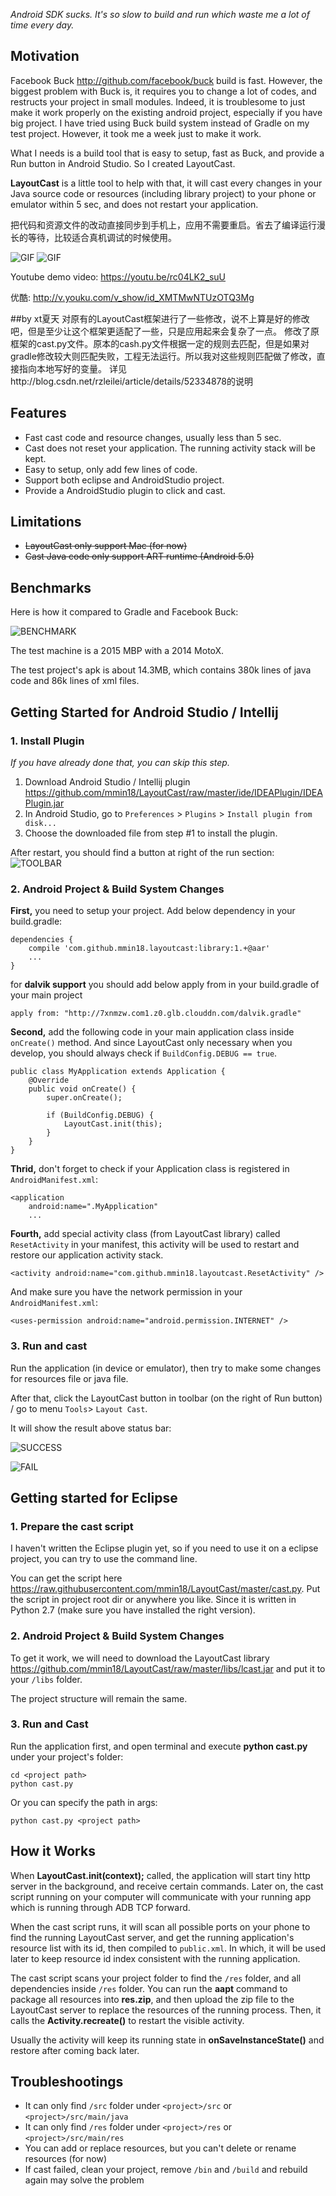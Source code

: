 *Android SDK sucks. It's so slow to build and run which waste me a lot of time every day.*

## Motivation

Facebook Buck <http://github.com/facebook/buck> build is fast. However, the biggest problem with Buck is, it requires you to change a lot of codes, and restructs your project in small modules. Indeed, it is troublesome to just make it work properly on the existing android project, especially if you have big project. I have tried using Buck build system instead of Gradle on my test project. However, it took me a week just to make it work.

What I needs is a build tool that is easy to setup, fast as Buck, and provide a Run button in Android Studio. So I created LayoutCast.

**LayoutCast** is a little tool to help with that, it will cast every changes in your Java source code or resources (including library project) to your phone or emulator within 5 sec, and does not restart your application.

把代码和资源文件的改动直接同步到手机上，应用不需要重启。省去了编译运行漫长的等待，比较适合真机调试的时候使用。

![GIF](images/cast_res.gif)
![GIF](images/cast_code.gif)

Youtube demo video: <https://youtu.be/rc04LK2_suU>

优酷: <http://v.youku.com/v_show/id_XMTMwNTUzOTQ3Mg>

##by xt夏天
对原有的LayoutCast框架进行了一些修改，说不上算是好的修改吧，但是至少让这个框架更适配了一些，只是应用起来会复杂了一点。
修改了原框架的cast.py文件。原本的cash.py文件根据一定的规则去匹配，但是如果对gradle修改较大则匹配失败，工程无法运行。所以我对这些规则匹配做了修改，直接指向本地写好的变量。
详见http://blog.csdn.net/rzleilei/article/details/52334878的说明

## Features

- Fast cast code and resource changes, usually less than 5 sec.
- Cast does not reset your application. The running activity stack will be kept.
- Easy to setup, only add few lines of code.
- Support both eclipse and AndroidStudio project.
- Provide a AndroidStudio plugin to click and cast.

## Limitations

- ~~LayoutCast only support Mac (for now)~~
- ~~Cast Java code only support ART runtime (Android 5.0)~~

## Benchmarks

Here is how it compared to Gradle and Facebook Buck:

![BENCHMARK](images/benchmark1.png)

The test machine is a 2015 MBP with a 2014 MotoX.

The test project's apk is about 14.3MB, which contains 380k lines of java code and 86k lines of xml files.

## Getting Started for Android Studio / Intellij

### 1. Install Plugin

*If you have already done that, you can skip this step.*

1. Download Android Studio / Intellij plugin <https://github.com/mmin18/LayoutCast/raw/master/ide/IDEAPlugin/IDEAPlugin.jar>
2. In Android Studio, go to `Preferences` > `Plugins` > `Install plugin from disk...`
3. Choose the downloaded file from step #1 to install the plugin.

After restart, you should find a button at right of the run section: ![TOOLBAR](images/sc_toolbar.png)

### 2. Android Project & Build System Changes

**First,** you need to setup your project. Add below dependency in your build.gradle:

	dependencies {
		compile 'com.github.mmin18.layoutcast:library:1.+@aar'
		...
	}
for **dalvik support** you should add below apply from in your build.gradle of your main project

	
	
	apply from: "http://7xnmzw.com1.z0.glb.clouddn.com/dalvik.gradle"


**Second,** add the following code in your main application class inside `onCreate()` method. And since LayoutCast only necessary when you develop, you should always check if `BuildConfig.DEBUG == true`.

	public class MyApplication extends Application {
		@Override
		public void onCreate() {
			super.onCreate();

			if (BuildConfig.DEBUG) {
				LayoutCast.init(this);
			}
		}
	}

**Thrid,** don't forget to check if your Application class is registered in `AndroidManifest.xml`:

    <application
        android:name=".MyApplication"
		...

**Fourth,** add special activity class (from LayoutCast library) called `ResetActivity` in your manifest, this activity will be used to restart and restore our application activity stack.

	<activity android:name="com.github.mmin18.layoutcast.ResetActivity" />

And make sure you have the network permission in your `AndroidManifest.xml`:

    <uses-permission android:name="android.permission.INTERNET" />

### 3. Run and cast

Run the application (in device or emulator), then try to make some changes for resources file or java file.

After that, click the LayoutCast button in toolbar (on the right of Run button) / go to menu `Tools`> `Layout Cast`.

It will show the result above status bar:

![SUCCESS](images/sc_success.png)

![FAIL](images/sc_fail.png)

## Getting started for Eclipse

### 1. Prepare the cast script

I haven't written the Eclipse plugin yet, so if you need to use it on a eclipse project, you can try to use the command line.

You can get the script here <https://raw.githubusercontent.com/mmin18/LayoutCast/master/cast.py>. Put the script in project root dir or anywhere you like. Since it is written in Python 2.7 (make sure you have installed the right version). 

### 2. Android Project & Build System Changes

To get it work, we will need to download the LayoutCast library <https://github.com/mmin18/LayoutCast/raw/master/libs/lcast.jar> and put it to your `/libs` folder.

The project structure will remain the same.

### 3. Run and Cast

Run the application first, and open terminal and execute **python cast.py** under your project's folder:

	cd <project path>
	python cast.py

Or you can specify the path in args:

	python cast.py <project path>

## How it Works

When **LayoutCast.init(context);** called, the application will start tiny http server in the background, and receive certain commands. Later on, the cast script running on your computer will communicate with your running app which is running through ADB TCP forward.

When the cast script runs, it will scan all possible ports on your phone to find the running LayoutCast server, and get the running application's resource list with its id, then compiled to `public.xml`. In which, it will be used later to keep resource id index consistent with the running application.

The cast script scans your project folder to find the `/res` folder, and all dependencies inside `/res` folder. You can run the **aapt** command to package all resources into **res.zip**, and then upload the zip file to the LayoutCast server to replace the resources of the running process. Then, it calls the **Activity.recreate()** to restart the visible activity.

Usually the activity will keep its running state in **onSaveInstanceState()** and restore after coming back later.

## Troubleshootings

- It can only find `/src` folder under `<project>/src` or `<project>/src/main/java`
- It can only find `/res` folder under `<project>/res` or `<project>/src/main/res`
- You can add or replace resources, but you can't delete or rename resources (for now)
- If cast failed, clean your project, remove `/bin` and `/build` and rebuild again may solve the problem

